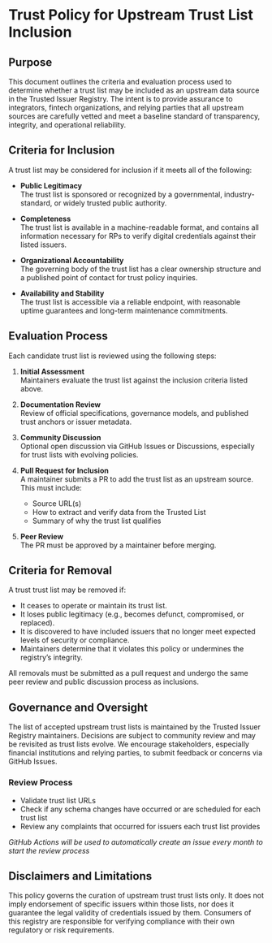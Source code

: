 # Trust Policy for Upstream Trust List Inclusion

## Purpose

This document outlines the criteria and evaluation process used to determine whether a trust list may be included as an upstream data source in the Trusted Issuer Registry. The intent is to provide assurance to integrators, fintech organizations, and relying parties that all upstream sources are carefully vetted and meet a baseline standard of transparency, integrity, and operational reliability.

## Criteria for Inclusion

A trust list may be considered for inclusion if it meets all of the following:

- **Public Legitimacy**  
  The trust list is sponsored or recognized by a governmental, industry-standard, or widely trusted public authority.

- **Completeness**  
  The trust list is available in a machine-readable format, and contains all information necessary for RPs to verify digital credentials against their listed issuers.

- **Organizational Accountability**  
  The governing body of the trust list has a clear ownership structure and a published point of contact for trust policy inquiries.

- **Availability and Stability**  
  The trust list is accessible via a reliable endpoint, with reasonable uptime guarantees and long-term maintenance commitments.

## Evaluation Process

Each candidate trust list is reviewed using the following steps:

1. **Initial Assessment**  
   Maintainers evaluate the trust list against the inclusion criteria listed above.

2. **Documentation Review**  
   Review of official specifications, governance models, and published trust anchors or issuer metadata.

3. **Community Discussion**  
   Optional open discussion via GitHub Issues or Discussions, especially for trust lists with evolving policies.

4. **Pull Request for Inclusion**  
   A maintainer submits a PR to add the trust list as an upstream source. This must include:
   - Source URL(s)
   - How to extract and verify data from the Trusted List
   - Summary of why the trust list qualifies

5. **Peer Review**  
   The PR must be approved by a maintainer before merging.

## Criteria for Removal

A trust trust list may be removed if:

- It ceases to operate or maintain its trust list.
- It loses public legitimacy (e.g., becomes defunct, compromised, or replaced).
- It is discovered to have included issuers that no longer meet expected levels of security or compliance.
- Maintainers determine that it violates this policy or undermines the registry’s integrity.

All removals must be submitted as a pull request and undergo the same peer review and public discussion process as inclusions.

## Governance and Oversight

The list of accepted upstream trust lists is maintained by the Trusted Issuer Registry maintainers. Decisions are subject to community review and may be revisited as trust lists evolve. We encourage stakeholders, especially financial institutions and relying parties, to submit feedback or concerns via GitHub Issues.

### Review Process

- Validate trust list URLs
- Check if any schema changes have occurred or are scheduled for each trust list
- Review any complaints that occurred for issuers each trust list provides

_GitHub Actions will be used to automatically create an issue every month to start the review process_

## Disclaimers and Limitations

This policy governs the curation of upstream trust trust lists only. It does not imply endorsement of specific issuers within those lists, nor does it guarantee the legal validity of credentials issued by them. Consumers of this registry are responsible for verifying compliance with their own regulatory or risk requirements.
